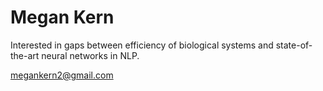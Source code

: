 <h1> Megan Kern </h1>
Interested in gaps between efficiency of biological systems and state-of-the-art neural networks in NLP.

megankern2@gmail.com
